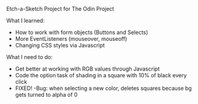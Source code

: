 Etch-a-Sketch Project for The Odin Project

What I learned:
 - How to work with form objects (Buttons and Selects)
 - More EventListeners (mouseover, mouseoff)
 - Changing CSS styles via Javascript

What I need to do:
 - Get better at working with RGB values through Javascript
 - Code the option task of shading in a square with 10% of black every click
 - FIXED!
       -Bug: when selecting a new color, deletes squares because bg gets turned to alpha of 0